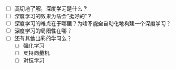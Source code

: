 - [ ] 真切地了解，深度学习是什么？
- [ ] 深度学习的效果为啥会”挺好的“？
- [ ] 深度学习的难点在于哪里？为啥不能全自动化地构建一个深度学习？
- [ ] 深度学习的局限性在哪？
- [ ] 还有其他出彩的学习么？
  - [ ] 强化学习
  - [ ] 支持向量机
  - [ ] 对抗学习